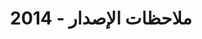﻿---
title: ملاحظات الإصدار - 2014
type: docs
weight: 70
url: /ar/reportingservices/release-notes-2014/
---
